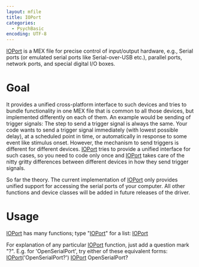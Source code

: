 ```yaml
---
layout: mfile
title: IOPort
categories:
  - PsychBasic
encoding: UTF-8
---
```


[IOPort](/docs/IOPort) is a MEX file for precise control of input/output hardware, e.g.,
Serial ports (or emulated serial ports like Serial-over-USB etc.),
parallel ports, network ports, and special digital I/O boxes.

# Goal

It provides a unified cross-platform interface to such devices and tries
to bundle functionality in one MEX file that is common to all those
devices, but implemented differently on each of them. An example would be
sending of trigger signals: The step to send a trigger signal is always
the same. Your code wants to send a trigger signal immediately (with
lowest possible delay), at a scheduled point in time, or automatically in
response to some event like stimulus onset. However, the mechanism to
send triggers is different for different devices. [IOPort](/docs/IOPort) tries to provide
a unified interface for such cases, so you need to code only once and
[IOPort](/docs/IOPort) takes care of the nitty gritty differences between different
devices in how they send trigger signals.

So far the theory. The current implementation of [IOPort](/docs/IOPort) only provides
unified support for accessing the serial ports of your computer. All
other functions and device classes will be added in future releases of
the driver.

# Usage

[IOPort](/docs/IOPort) has many functions; type "[IOPort](/docs/IOPort)" for a list:
    [IOPort](/docs/IOPort)

For explanation of any particular [IOPort](/docs/IOPort) function, just add a question
mark "?". E.g. for 'OpenSerialPort', try either of these equivalent forms:
    [IOPort](/docs/IOPort)('OpenSerialPort?')
    [IOPort](/docs/IOPort) OpenSerialPort?
